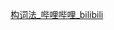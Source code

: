 [构词法\_哔哩哔哩\_bilibili](https://www.bilibili.com/video/BV1XY411J7aG?p=22&vd_source=a31fe6f534758f0c32d7f38215afcc7a)